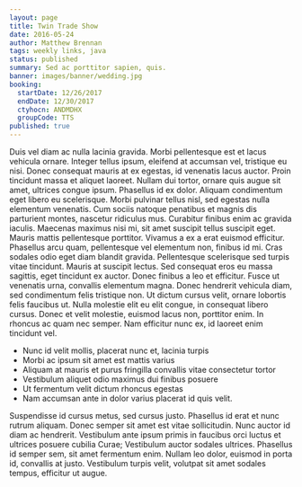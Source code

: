 ```yaml
---
layout: page
title: Twin Trade Show
date: 2016-05-24
author: Matthew Brennan
tags: weekly links, java
status: published
summary: Sed ac porttitor sapien, quis.
banner: images/banner/wedding.jpg
booking:
  startDate: 12/26/2017
  endDate: 12/30/2017
  ctyhocn: ANDMDHX
  groupCode: TTS
published: true
---
```

Duis vel diam ac nulla lacinia gravida. Morbi pellentesque est et lacus vehicula ornare. Integer tellus ipsum, eleifend at accumsan vel, tristique eu nisi. Donec consequat mauris at ex egestas, id venenatis lacus auctor. Proin tincidunt massa et aliquet laoreet. Nullam dui tortor, ornare quis augue sit amet, ultrices congue ipsum. Phasellus id ex dolor. Aliquam condimentum eget libero eu scelerisque. Morbi pulvinar tellus nisl, sed egestas nulla elementum venenatis. Cum sociis natoque penatibus et magnis dis parturient montes, nascetur ridiculus mus. Curabitur finibus enim ac gravida iaculis. Maecenas maximus nisi mi, sit amet suscipit tellus suscipit eget. Mauris mattis pellentesque porttitor.
Vivamus a ex a erat euismod efficitur. Phasellus arcu quam, pellentesque vel elementum non, finibus id mi. Cras sodales odio eget diam blandit gravida. Pellentesque scelerisque sed turpis vitae tincidunt. Mauris at suscipit lectus. Sed consequat eros eu massa sagittis, eget tincidunt ex auctor. Donec finibus a leo et efficitur. Fusce ut venenatis urna, convallis elementum magna. Donec hendrerit vehicula diam, sed condimentum felis tristique non. Ut dictum cursus velit, ornare lobortis felis faucibus ut. Nulla molestie elit eu elit congue, in consequat libero cursus. Donec et velit molestie, euismod lacus non, porttitor enim. In rhoncus ac quam nec semper. Nam efficitur nunc ex, id laoreet enim tincidunt vel.

* Nunc id velit mollis, placerat nunc et, lacinia turpis
* Morbi ac ipsum sit amet est mattis varius
* Aliquam at mauris et purus fringilla convallis vitae consectetur tortor
* Vestibulum aliquet odio maximus dui finibus posuere
* Ut fermentum velit dictum rhoncus egestas
* Nam accumsan ante in dolor varius placerat id quis velit.

Suspendisse id cursus metus, sed cursus justo. Phasellus id erat et nunc rutrum aliquam. Donec semper sit amet est vitae sollicitudin. Nunc auctor id diam ac hendrerit. Vestibulum ante ipsum primis in faucibus orci luctus et ultrices posuere cubilia Curae; Vestibulum auctor sodales ultrices. Phasellus id semper sem, sit amet fermentum enim. Nullam leo dolor, euismod in porta id, convallis at justo. Vestibulum turpis velit, volutpat sit amet sodales tempus, efficitur ut augue.
